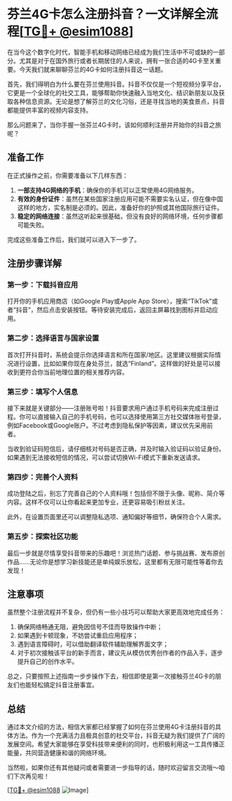 # 芬兰4G卡怎么注册抖音？一文详解全流程[[TG💪+ @esim1088](https://t.me/s/esim1088)]

在当今这个数字化时代，智能手机和移动网络已经成为我们生活中不可或缺的一部分。尤其是对于在国外旅行或者长期居住的人来说，拥有一张合适的4G卡至关重要。今天我们就来聊聊芬兰的4G卡如何注册抖音这一话题。

首先，我们得明白为什么要在芬兰使用抖音。抖音不仅仅是一个短视频分享平台，它更是一个全球化的社交工具，能够帮助你快速融入当地文化、结识新朋友以及获取各种信息资源。无论是想了解芬兰的文化习俗，还是寻找当地的美食景点，抖音都能提供丰富的视频内容支持。

那么问题来了，当你手握一张芬兰4G卡时，该如何顺利注册并开始你的抖音之旅呢？

## 准备工作

在正式操作之前，你需要准备以下几样东西：

1. **一部支持4G网络的手机**：确保你的手机可以正常使用4G网络服务。
2. **有效的身份证件**：虽然在某些国家注册应用可能不需要实名认证，但在像中国这样的地方，实名制是必须的。因此，准备好你的护照或其他国际旅行证件。
3. **稳定的网络连接**：虽然这听起来很基础，但没有良好的网络环境，任何步骤都可能失败。

完成这些准备工作后，我们就可以进入下一步了。

## 注册步骤详解

### 第一步：下载抖音应用

打开你的手机应用商店（如Google Play或Apple App Store），搜索“TikTok”或者“抖音”，然后点击安装按钮。等待安装完成后，返回主屏幕找到图标并启动应用。

### 第二步：选择语言与国家设置

首次打开抖音时，系统会提示你选择语言和所在国家/地区。这里建议根据实际情况进行设置，比如如果你现在身处芬兰，就选“Finland”。这样做的好处是可以接收到更符合你当前地理位置的相关推荐内容。

### 第三步：填写个人信息

接下来就是关键部分——注册账号啦！抖音要求用户通过手机号码来完成注册过程。你可以直接输入自己的手机号码，也可以选择使用第三方社交媒体账号登录，例如Facebook或Google账户。不过考虑到隐私保护等因素，建议优先采用前者。

当收到验证码短信后，请仔细核对号码是否正确，并及时输入验证码以验证身份。如果遇到无法接收短信的情况，可以尝试切换Wi-Fi模式下重新发送请求。

### 第四步：完善个人资料

成功登陆之后，别忘了完善自己的个人资料哦！包括但不限于头像、昵称、简介等内容。这样不仅可以让你看起来更加专业，还更容易吸引粉丝关注。

此外，在设置页面里还可以调整隐私选项、通知偏好等细节，确保符合个人需求。

### 第五步：探索社区功能

最后一步就是尽情享受抖音带来的乐趣吧！浏览热门话题、参与挑战赛、发布原创作品……无论你是想学习新技能还是单纯娱乐放松，这里都有无限可能性等着你去发现！

## 注意事项

虽然整个注册流程并不复杂，但仍有一些小技巧可以帮助大家更高效地完成任务：

1. 确保网络畅通无阻，避免因信号不佳而导致操作中断；
2. 如果遇到卡顿现象，不妨尝试重启应用程序；
3. 遇到语言障碍时，可以借助翻译软件辅助理解界面文字；
4. 对于初次接触该平台的新手而言，建议先从模仿优秀创作者的作品入手，逐步提升自己的创作水平。

总之，只要按照上述指南一步步操作下去，相信即使是第一次接触芬兰4G卡的朋友们也能轻松搞定抖音注册事宜。

## 总结

通过本文介绍的方法，相信大家都已经掌握了如何在芬兰使用4G卡注册抖音的具体方法。作为一个充满活力且极具创意的社交平台，抖音无疑为我们提供了广阔的发展空间。希望大家能够在享受科技带来便利的同时，也积极利用这一工具传播正能量，共同营造健康和谐的网络环境。

当然啦，如果你还有其他疑问或者需要进一步指导的话，随时欢迎留言交流哦～咱们下次再见啦！

[[TG💪+ @esim1088](https://t.me/s/esim1088) ![Image](https://i.postimg.cc/4NQfJmqS/Snipaste-2025-05-13-00-14-12.png)]